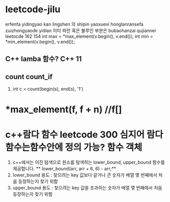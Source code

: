 # leetcode-jilu
erfenfa yidingyao kan lingshen 의 shipin yaoxuexi honglanransefa zuizhongyaode yidian 이미 파란 혹은 불루인 부분은 bubaohanzai qujiannei leetocde 162 154
int max = *max_element(v.begin(), v.end());
int min = *min_element(v.begin(), v.end());

## C++ lamba 함수? C++ 11

## count count_if
1. int c = count(begin(s), end(s), '1')

# *max_element(f, f + n) //f[]

# c++람다 함수 leetcode 300 심지어 람다 함수는함수안에 정의 가능? 함수 객체 
1. c++에서는 이진 탐색으로 원소를 탐색하는 lower_bound, upper_bound 함수를 제공합니다. ** lower_bound(arr, arr + 6, 6) - arr;**
2. lower_bound
용도 : 찾으려는 key 값보다 같거나 큰 숫자가 배열 몇 번째에서 처음 등장하는지 찾기 위함
3. upper_bound
용도 : 찾으려는 key 값을 초과하는 숫자가 배열 몇 번째에서 처음 등장하는지 찾기 위함

